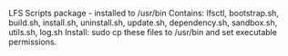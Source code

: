 LFS Scripts package - installed to /usr/bin
Contains: lfsctl, bootstrap.sh, build.sh, install.sh, uninstall.sh, update.sh, dependency.sh, sandbox.sh, utils.sh, log.sh
Install: sudo cp these files to /usr/bin and set executable permissions.
